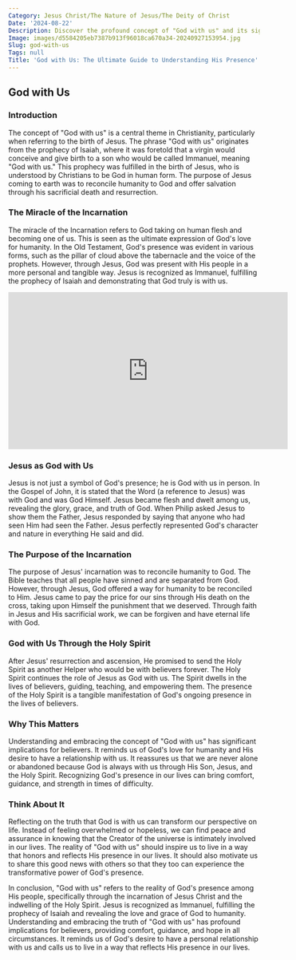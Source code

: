 ```yaml
---
Category: Jesus Christ/The Nature of Jesus/The Deity of Christ
Date: '2024-08-22'
Description: Discover the profound concept of "God with us" and its significance in various faith traditions. Explore how this belief shapes spiritual practices and offers comfort and guidance in times of need.
Image: images/d5584205eb7387b913f96018ca670a34-20240927153954.jpg
Slug: god-with-us
Tags: null
Title: 'God with Us: The Ultimate Guide to Understanding His Presence'
---
```


## God with Us

### Introduction
The concept of "God with us" is a central theme in Christianity, particularly when referring to the birth of Jesus. The phrase "God with us" originates from the prophecy of Isaiah, where it was foretold that a virgin would conceive and give birth to a son who would be called Immanuel, meaning "God with us." This prophecy was fulfilled in the birth of Jesus, who is understood by Christians to be God in human form. The purpose of Jesus coming to earth was to reconcile humanity to God and offer salvation through his sacrificial death and resurrection.

### The Miracle of the Incarnation
The miracle of the Incarnation refers to God taking on human flesh and becoming one of us. This is seen as the ultimate expression of God's love for humanity. In the Old Testament, God's presence was evident in various forms, such as the pillar of cloud above the tabernacle and the voice of the prophets. However, through Jesus, God was present with His people in a more personal and tangible way. Jesus is recognized as Immanuel, fulfilling the prophecy of Isaiah and demonstrating that God truly is with us.


<iframe width="560" height="315" src="https://www.youtube.com/embed/FEyRoj2sFc4" frameborder="0" allow="autoplay; encrypted-media" allowfullscreen></iframe>


### Jesus as God with Us
Jesus is not just a symbol of God's presence; he is God with us in person. In the Gospel of John, it is stated that the Word (a reference to Jesus) was with God and was God Himself. Jesus became flesh and dwelt among us, revealing the glory, grace, and truth of God. When Philip asked Jesus to show them the Father, Jesus responded by saying that anyone who had seen Him had seen the Father. Jesus perfectly represented God's character and nature in everything He said and did.

### The Purpose of the Incarnation
The purpose of Jesus' incarnation was to reconcile humanity to God. The Bible teaches that all people have sinned and are separated from God. However, through Jesus, God offered a way for humanity to be reconciled to Him. Jesus came to pay the price for our sins through His death on the cross, taking upon Himself the punishment that we deserved. Through faith in Jesus and His sacrificial work, we can be forgiven and have eternal life with God.

### God with Us Through the Holy Spirit
After Jesus' resurrection and ascension, He promised to send the Holy Spirit as another Helper who would be with believers forever. The Holy Spirit continues the role of Jesus as God with us. The Spirit dwells in the lives of believers, guiding, teaching, and empowering them. The presence of the Holy Spirit is a tangible manifestation of God's ongoing presence in the lives of believers.

### Why This Matters
Understanding and embracing the concept of "God with us" has significant implications for believers. It reminds us of God's love for humanity and His desire to have a relationship with us. It reassures us that we are never alone or abandoned because God is always with us through His Son, Jesus, and the Holy Spirit. Recognizing God's presence in our lives can bring comfort, guidance, and strength in times of difficulty.

### Think About It
Reflecting on the truth that God is with us can transform our perspective on life. Instead of feeling overwhelmed or hopeless, we can find peace and assurance in knowing that the Creator of the universe is intimately involved in our lives. The reality of "God with us" should inspire us to live in a way that honors and reflects His presence in our lives. It should also motivate us to share this good news with others so that they too can experience the transformative power of God's presence.

In conclusion, "God with us" refers to the reality of God's presence among His people, specifically through the incarnation of Jesus Christ and the indwelling of the Holy Spirit. Jesus is recognized as Immanuel, fulfilling the prophecy of Isaiah and revealing the love and grace of God to humanity. Understanding and embracing the truth of "God with us" has profound implications for believers, providing comfort, guidance, and hope in all circumstances. It reminds us of God's desire to have a personal relationship with us and calls us to live in a way that reflects His presence in our lives.
